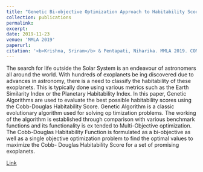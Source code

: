 ```yaml
---
title: "Genetic Bi-objective Optimization Approach to Habitability Score"
collection: publications
permalink: 
excerpt: 
date: 2019-11-23
venue: 'MMLA 2019'
paperurl: 
citation: '<b>Krishna, Sriram</b> & Pentapati, Niharika. MMLA 2019. COMMUNICATIONS IN COMPUTER AND INFORMATION SCIENCE, VOL 1290. SPRINGER'
---
```

The search for life outside the Solar System is an endeavour
of astronomers all around the world. With hundreds of exoplanets be
ing discovered due to advances in astronomy, there is a need to classify
the habitability of these exoplanets. This is typically done using various
metrics such as the Earth Similarity Index or the Planetary Habitability
Index. In this paper, Genetic Algorithms are used to evaluate the best
possible habitability scores using the Cobb-Douglas Habitability Score.
Genetic Algorithm is a classic evolutionary algorithm used for solving op
timization problems. The working of the algorithm is established through
comparison with various benchmark functions and its functionality is ex
tended to Multi-Objective optimization. The Cobb-Douglas Habitability
Function is formulated as a bi-objective as well as a single objective
optimization problem to find the optimal values to maximize the Cobb-
Douglas Habitability Score for a set of promising exoplanets.

[Link](https://arxiv.org/pdf/2010.05494.pdf)
